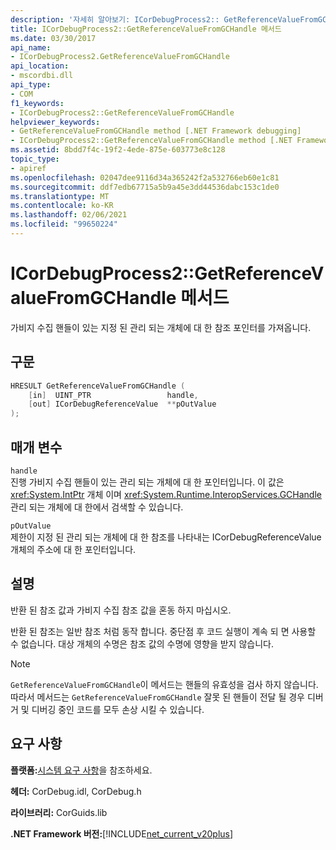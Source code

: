 ```yaml
---
description: '자세히 알아보기: ICorDebugProcess2:: GetReferenceValueFromGCHandle 메서드'
title: ICorDebugProcess2::GetReferenceValueFromGCHandle 메서드
ms.date: 03/30/2017
api_name:
- ICorDebugProcess2.GetReferenceValueFromGCHandle
api_location:
- mscordbi.dll
api_type:
- COM
f1_keywords:
- ICorDebugProcess2::GetReferenceValueFromGCHandle
helpviewer_keywords:
- GetReferenceValueFromGCHandle method [.NET Framework debugging]
- ICorDebugProcess2::GetReferenceValueFromGCHandle method [.NET Framework debugging]
ms.assetid: 8bdd7f4c-19f2-4ede-875e-603773e8c128
topic_type:
- apiref
ms.openlocfilehash: 02047dee9116d34a365242f2a532766eb60e1c81
ms.sourcegitcommit: ddf7edb67715a5b9a45e3dd44536dabc153c1de0
ms.translationtype: MT
ms.contentlocale: ko-KR
ms.lasthandoff: 02/06/2021
ms.locfileid: "99650224"
---
```

# <a name="icordebugprocess2getreferencevaluefromgchandle-method"></a>ICorDebugProcess2::GetReferenceValueFromGCHandle 메서드

가비지 수집 핸들이 있는 지정 된 관리 되는 개체에 대 한 참조 포인터를 가져옵니다.  
  
## <a name="syntax"></a>구문  
  
```cpp  
HRESULT GetReferenceValueFromGCHandle (  
    [in]  UINT_PTR                 handle,  
    [out] ICorDebugReferenceValue  **pOutValue  
);  
```  
  
## <a name="parameters"></a>매개 변수  

 `handle`  
 진행 가비지 수집 핸들이 있는 관리 되는 개체에 대 한 포인터입니다. 이 값은 <xref:System.IntPtr> 개체 이며 <xref:System.Runtime.InteropServices.GCHandle> 관리 되는 개체에 대 한에서 검색할 수 있습니다.  
  
 `pOutValue`  
 제한이 지정 된 관리 되는 개체에 대 한 참조를 나타내는 ICorDebugReferenceValue 개체의 주소에 대 한 포인터입니다.  
  
## <a name="remarks"></a>설명  

 반환 된 참조 값과 가비지 수집 참조 값을 혼동 하지 마십시오.  
  
 반환 된 참조는 일반 참조 처럼 동작 합니다. 중단점 후 코드 실행이 계속 되 면 사용할 수 없습니다. 대상 개체의 수명은 참조 값의 수명에 영향을 받지 않습니다.  
  
> [!NOTE]
> `GetReferenceValueFromGCHandle`이 메서드는 핸들의 유효성을 검사 하지 않습니다. 따라서 메서드는 `GetReferenceValueFromGCHandle` 잘못 된 핸들이 전달 될 경우 디버거 및 디버깅 중인 코드를 모두 손상 시킬 수 있습니다.  
  
## <a name="requirements"></a>요구 사항  

 **플랫폼:**[시스템 요구 사항](../../get-started/system-requirements.md)을 참조하세요.  
  
 **헤더:** CorDebug.idl, CorDebug.h  
  
 **라이브러리:** CorGuids.lib  
  
 **.NET Framework 버전:**[!INCLUDE[net_current_v20plus](../../../../includes/net-current-v20plus-md.md)]
